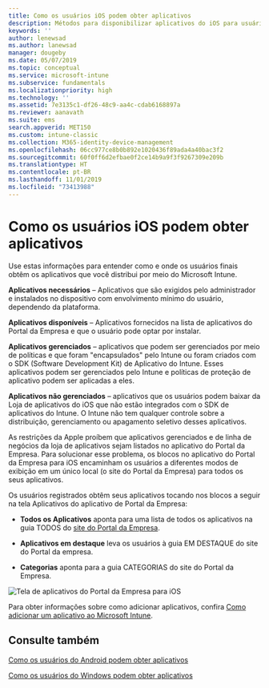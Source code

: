 ```yaml
---
title: Como os usuários iOS podem obter aplicativos
description: Métodos para disponibilizar aplicativos do iOS para usuários finais
keywords: ''
author: lenewsad
ms.author: lanewsad
manager: dougeby
ms.date: 05/07/2019
ms.topic: conceptual
ms.service: microsoft-intune
ms.subservice: fundamentals
ms.localizationpriority: high
ms.technology: ''
ms.assetid: 7e3135c1-df26-48c9-aa4c-cdab6168897a
ms.reviewer: aanavath
ms.suite: ems
search.appverid: MET150
ms.custom: intune-classic
ms.collection: M365-identity-device-management
ms.openlocfilehash: 06cc977ce8b0b892e1020436f89ada4a40bac3f2
ms.sourcegitcommit: 60f0ff6d2efbae0f2ce14b9a9f3f9267309e209b
ms.translationtype: HT
ms.contentlocale: pt-BR
ms.lasthandoff: 11/01/2019
ms.locfileid: "73413988"
---
```

# <a name="how-your-ios-users-get-their-apps"></a>Como os usuários iOS podem obter aplicativos

Use estas informações para entender como e onde os usuários finais obtêm os aplicativos que você distribui por meio do Microsoft Intune.

**Aplicativos necessários** – Aplicativos que são exigidos pelo administrador e instalados no dispositivo com envolvimento mínimo do usuário, dependendo da plataforma.

**Aplicativos disponíveis** – Aplicativos fornecidos na lista de aplicativos do Portal da Empresa e que o usuário pode optar por instalar.

**Aplicativos gerenciados** – aplicativos que podem ser gerenciados por meio de políticas e que foram "encapsulados" pelo Intune ou foram criados com o SDK (Software Development Kit) de Aplicativo do Intune. Esses aplicativos podem ser gerenciados pelo Intune e políticas de proteção de aplicativo podem ser aplicadas a eles.

**Aplicativos não gerenciados** – aplicativos que os usuários podem baixar da Loja de aplicativos do iOS que não estão integrados com o SDK de aplicativos do Intune. O Intune não tem qualquer controle sobre a distribuição, gerenciamento ou apagamento seletivo desses aplicativos.  

As restrições da Apple proíbem que aplicativos gerenciados e de linha de negócios da loja de aplicativos sejam listados no aplicativo do Portal da Empresa. Para solucionar esse problema, os blocos no aplicativo do Portal da Empresa para iOS encaminham os usuários a diferentes modos de exibição em um único local (o site do Portal da Empresa) para todos os seus aplicativos.

Os usuários registrados obtêm seus aplicativos tocando nos blocos a seguir na tela Aplicativos do aplicativo de Portal da Empresa:

- **Todos os Aplicativos** aponta para uma lista de todos os aplicativos na guia TODOS do [site do Portal da Empresa](https://portal.manage.microsoft.com).

- **Aplicativos em destaque** leva os usuários à guia EM DESTAQUE do site do Portal da empresa.

- **Categorias** aponta para a guia CATEGORIAS do site do Portal da Empresa.

![Tela de aplicativos do Portal da Empresa para iOS](./media/end-user-apps-ios/ios-cp-app-main-apps-screen.png)

Para obter informações sobre como adicionar aplicativos, confira [Como adicionar um aplicativo ao Microsoft Intune](../apps/apps-add.md).

## <a name="see-also"></a>Consulte também

[Como os usuários do Android podem obter aplicativos](end-user-apps-android.md)

[Como os usuários do Windows podem obter aplicativos](end-user-apps-windows.md)
